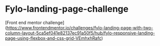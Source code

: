 # Fylo-landing-page-challenge
[Front end mentor challenge] (https://www.frontendmentor.io/challenges/fylo-landing-page-with-two-column-layout-5ca5ef041e82137ec91a50f5/hub/fylo-responsive-landing-page-using-flexbox-and-css-grid-VEmhxhRafc)
